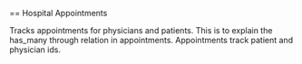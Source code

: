 == Hospital Appointments

Tracks appointments for physicians and patients. This is to explain the has_many through relation in appointments. Appointments track patient and physician ids.
